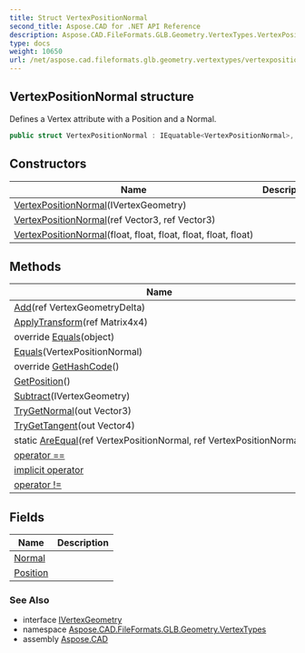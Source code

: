 ```yaml
---
title: Struct VertexPositionNormal
second_title: Aspose.CAD for .NET API Reference
description: Aspose.CAD.FileFormats.GLB.Geometry.VertexTypes.VertexPositionNormal struct. Defines a Vertex attribute with a Position and a Normal
type: docs
weight: 10650
url: /net/aspose.cad.fileformats.glb.geometry.vertextypes/vertexpositionnormal/
---
```

## VertexPositionNormal structure

Defines a Vertex attribute with a Position and a Normal.

```csharp
public struct VertexPositionNormal : IEquatable<VertexPositionNormal>, IVertexGeometry
```

## Constructors

| Name | Description |
| --- | --- |
| [VertexPositionNormal](vertexpositionnormal/#constructor)(IVertexGeometry) |  |
| [VertexPositionNormal](vertexpositionnormal/#constructor_2)(ref Vector3, ref Vector3) |  |
| [VertexPositionNormal](vertexpositionnormal/#constructor_1)(float, float, float, float, float, float) |  |

## Methods

| Name | Description |
| --- | --- |
| [Add](../../aspose.cad.fileformats.glb.geometry.vertextypes/vertexpositionnormal/add/)(ref VertexGeometryDelta) |  |
| [ApplyTransform](../../aspose.cad.fileformats.glb.geometry.vertextypes/vertexpositionnormal/applytransform/)(ref Matrix4x4) |  |
| override [Equals](../../aspose.cad.fileformats.glb.geometry.vertextypes/vertexpositionnormal/equals/#equals_1)(object) |  |
| [Equals](../../aspose.cad.fileformats.glb.geometry.vertextypes/vertexpositionnormal/equals/#equals)(VertexPositionNormal) |  |
| override [GetHashCode](../../aspose.cad.fileformats.glb.geometry.vertextypes/vertexpositionnormal/gethashcode/)() |  |
| [GetPosition](../../aspose.cad.fileformats.glb.geometry.vertextypes/vertexpositionnormal/getposition/)() |  |
| [Subtract](../../aspose.cad.fileformats.glb.geometry.vertextypes/vertexpositionnormal/subtract/)(IVertexGeometry) |  |
| [TryGetNormal](../../aspose.cad.fileformats.glb.geometry.vertextypes/vertexpositionnormal/trygetnormal/)(out Vector3) |  |
| [TryGetTangent](../../aspose.cad.fileformats.glb.geometry.vertextypes/vertexpositionnormal/trygettangent/)(out Vector4) |  |
| static [AreEqual](../../aspose.cad.fileformats.glb.geometry.vertextypes/vertexpositionnormal/areequal/)(ref VertexPositionNormal, ref VertexPositionNormal) |  |
| [operator ==](../../aspose.cad.fileformats.glb.geometry.vertextypes/vertexpositionnormal/op_equality/) |  |
| [implicit operator](../../aspose.cad.fileformats.glb.geometry.vertextypes/vertexpositionnormal/op_implicit/) |  |
| [operator !=](../../aspose.cad.fileformats.glb.geometry.vertextypes/vertexpositionnormal/op_inequality/) |  |

## Fields

| Name | Description |
| --- | --- |
| [Normal](../../aspose.cad.fileformats.glb.geometry.vertextypes/vertexpositionnormal/normal/) |  |
| [Position](../../aspose.cad.fileformats.glb.geometry.vertextypes/vertexpositionnormal/position/) |  |

### See Also

* interface [IVertexGeometry](../ivertexgeometry/)
* namespace [Aspose.CAD.FileFormats.GLB.Geometry.VertexTypes](../../aspose.cad.fileformats.glb.geometry.vertextypes/)
* assembly [Aspose.CAD](../../)


